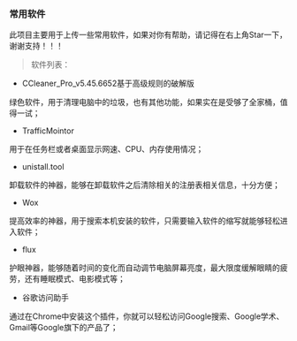 ### 常用软件

此项目主要用于上传一些常用软件，如果对你有帮助，请记得在右上角Star一下，谢谢支持！！！

> 软件列表：

- CCleaner_Pro_v5.45.6652基于高级规则的破解版

绿色软件，用于清理电脑中的垃圾，也有其他功能，如果实在是受够了全家桶，值得一试；

- TrafficMointor

用于在任务栏或者桌面显示网速、CPU、内存使用情况；

- unistall.tool

卸载软件的神器，能够在卸载软件之后清除相关的注册表相关信息，十分方便；

- Wox

提高效率的神器，用于搜索本机安装的软件，只需要输入软件的缩写就能够轻松进入软件；

- flux

护眼神器，能够随着时间的变化而自动调节电脑屏幕亮度，最大限度缓解眼睛的疲劳，还有睡眠模式、电影模式等；

- 谷歌访问助手

通过在Chrome中安装这个插件，你就可以轻松访问Google搜索、Google学术、Gmail等Google旗下的产品了；
